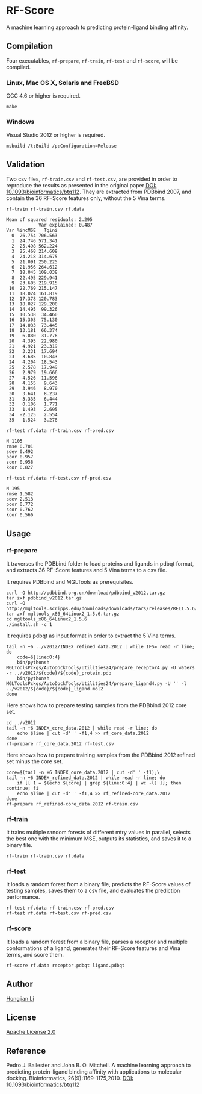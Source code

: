RF-Score
========

A machine learning approach to predicting protein-ligand binding affinity.


Compilation
-----------

Four executables, `rf-prepare`, `rf-train`, `rf-test` and `rf-score`, will be compiled.

### Linux, Mac OS X, Solaris and FreeBSD

GCC 4.6 or higher is required.

	make

### Windows

Visual Studio 2012 or higher is required.

	msbuild /t:Build /p:Configuration=Release


Validation
----------

Two csv files, `rf-train.csv` and `rf-test.csv`, are provided in order to reproduce the results as presented in the original paper [DOI: 10.1093/bioinformatics/btq112]. They are extracted from PDBbind 2007, and contain the 36 RF-Score features only, without the 5 Vina terms.

	rf-train rf-train.csv rf.data

	Mean of squared residuals: 2.295
		        Var explained: 0.487
	Var %incMSE   Tgini
	  0  26.754 706.563
	  1  24.746 571.341
	  2  25.498 562.224
	  3  25.468 214.609
	  4  24.218 314.675
	  5  21.091 250.225
	  6  21.956 264.612
	  7  18.045 109.038
	  8  22.495 229.941
	  9  23.605 219.915
	 10  22.769 215.147
	 11  18.024 161.819
	 12  17.378 120.783
	 13  18.027 129.200
	 14  14.495  99.326
	 15  10.538  34.460
	 16  15.303  75.130
	 17  14.033  73.445
	 18  13.181  66.374
	 19   6.880  31.776
	 20   4.395  22.980
	 21   4.921  23.319
	 22   3.231  17.694
	 23   3.685  10.843
	 24   4.204  18.543
	 25   2.578  17.949
	 26   2.979  19.666
	 27   4.526  11.598
	 28   4.155   9.643
	 29   3.946   8.970
	 30   3.641   8.237
	 31   3.335   6.444
	 32   0.106   1.771
	 33   1.493   2.695
	 34  -2.125   2.554
	 35   1.524   3.278

	rf-test rf.data rf-train.csv rf-pred.csv

	N 1105
	rmse 0.701
	sdev 0.492
	pcor 0.957
	scor 0.958
	kcor 0.827

	rf-test rf.data rf-test.csv rf-pred.csv

	N 195
	rmse 1.582
	sdev 2.513
	pcor 0.772
	scor 0.762
	kcor 0.566


Usage
-----

### rf-prepare

It traverses the PDBbind folder to load proteins and ligands in pdbqt format, and extracts 36 RF-Score features and 5 Vina terms to a csv file.

It requires PDBbind and MGLTools as prerequisites.

	curl -O http://pdbbind.org.cn/download/pdbbind_v2012.tar.gz
	tar zxf pdbbind_v2012.tar.gz
	curl -O http://mgltools.scripps.edu/downloads/downloads/tars/releases/REL1.5.6/mgltools_x86_64Linux2_1.5.6.tar.gz
	tar zxf mgltools_x86_64Linux2_1.5.6.tar.gz
	cd mgltools_x86_64Linux2_1.5.6
	./install.sh -c 1

It requires pdbqt as input format in order to extract the 5 Vina terms.

	tail -n +6 ../v2012/INDEX_refined_data.2012 | while IFS= read -r line; do
		code=${line:0:4}
		bin/pythonsh MGLToolsPckgs/AutoDockTools/Utilities24/prepare_receptor4.py -U waters -r ../v2012/${code}/${code}_protein.pdb
		bin/pythonsh MGLToolsPckgs/AutoDockTools/Utilities24/prepare_ligand4.py -U '' -l ../v2012/${code}/${code}_ligand.mol2
	done

Here shows how to prepare testing samples from the PDBbind 2012 core set.

	cd ../v2012
	tail -n +6 INDEX_core_data.2012 | while read -r line; do
		echo $line | cut -d' ' -f1,4 >> rf_core_data.2012
	done
	rf-prepare rf_core_data.2012 rf-test.csv

Here shows how to prepare training samples from the PDBbind 2012 refined set minus the core set.

	core=$(tail -n +6 INDEX_core_data.2012 | cut -d' ' -f1);\
	tail -n +6 INDEX_refined_data.2012 | while read -r line; do
		if [[ 1 = $(echo ${core} | grep ${line:0:4} | wc -l) ]]; then continue; fi
		echo $line | cut -d' ' -f1,4 >> rf_refined-core_data.2012
	done
	rf-prepare rf_refined-core_data.2012 rf-train.csv

### rf-train

It trains multiple random forests of different mtry values in parallel, selects the best one with the minimum MSE, outputs its statistics, and saves it to a binary file.

	rf-train rf-train.csv rf.data

### rf-test

It loads a random forest from a binary file, predicts the RF-Score values of testing samples, saves them to a csv file, and evaluates the prediction performance.

	rf-test rf.data rf-train.csv rf-pred.csv
	rf-test rf.data rf-test.csv rf-pred.csv

### rf-score

It loads a random forest from a binary file, parses a receptor and multiple conformations of a ligand, generates their RF-Score features and Vina terms, and score them.

	rf-score rf.data receptor.pdbqt ligand.pdbqt


Author
------

[Hongjian Li]


License
-------

[Apache License 2.0]


Reference
---------

Pedro J. Ballester and John B. O. Mitchell. A machine learning approach to predicting protein-ligand binding affinity with applications to molecular docking. Bioinformatics, 26(9):1169-1175,2010. [DOI: 10.1093/bioinformatics/btq112]


[Hongjian Li]: http://www.cse.cuhk.edu.hk/~hjli
[Apache License 2.0]: http://www.apache.org/licenses/LICENSE-2.0
[DOI: 10.1093/bioinformatics/btq112]: http://dx.doi.org/10.1093/bioinformatics/btq112